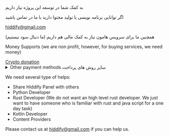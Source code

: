 به کمک شما در توسعه این پروژه نیاز داریم

اگر توانایی برنامه نویسی یا تولید محتوا دارید با ما در تماس باشید

hiddify@gmail.com

همچنین ما برای سرویس هامون نیاز به کمک مالی هم داریم (ما دنبال سود نیستیم)

Money Supports (we are non profit, however, for buying services, we need money)

<a href="https://nowpayments.io/donation?api_key=WNVGZP8-9094SDB-NGCVEG3-ZBTRVX4" target="_blank">
Crypto donation
</a>
 <details markdown="1"> <summary>Other payment methods سایر روش های پرداخت</summary>

  - [Credit card and PayPal](https://opencollective.com/hiddify/contribute/backer-50556/checkout?interval=month&amount=25)
  - Ton: [`EQCWnykA-YhavOXgH3sf-uxtXLjy83_9n5bJPGRPE8r2247_`](https://tonwhales.com/explorer/address/UQBcMO1OFsfEMZL3PfJpGGVjOan0Dz-eaBdqSaaWicazYT2b)
  - Ethereum: `0xF15ec158318d7F5236d82d040102340B0974C3E0`
  - Bitcoin: `3Epy7jyUUCVb1w12MNTu2JFVVhmfpr4EGX`
  - Dogecoin: `DJy27pQKwnhaRxWDbU6dG7UdHHif6yp8Jb`
</details>

We need several type of helps:
- Share Hiddify Panel with others
- Python Developer
- Rust Developer (We do not want an high level rust developer. We just want to have someone who is familiar with rust and java script for a one day task)
- Kotlin Developer
- Content Providers

Please contact us at hiddify@gmail.com if you can help us.